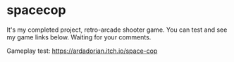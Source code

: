 # spacecop

It's my completed project, retro-arcade shooter game. You can test and see my game links below. Waiting for your comments.

Gameplay test: https://ardadorian.itch.io/space-cop
